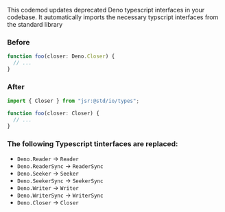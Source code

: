 This codemod updates deprecated Deno typescript interfaces in your codebase. It
automatically imports the necessary typscript interfaces from the standard
library

### Before

```ts
function foo(closer: Deno.Closer) {
  // ...
}
```

### After

```ts
import { Closer } from "jsr:@std/io/types";

function foo(closer: Closer) {
  // ...
}
```

### The following Typescript tinterfaces are replaced:

- `Deno.Reader` → `Reader`
- `Deno.ReaderSync` → `ReaderSync`
- `Deno.Seeker` → `Seeker`
- `Deno.SeekerSync` → `SeekerSync`
- `Deno.Writer` → `Writer`
- `Deno.WriterSync` → `WriterSync`
- `Deno.Closer` → `Closer`
